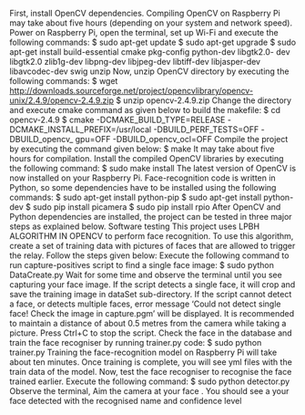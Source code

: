 First, install OpenCV dependencies. Compiling OpenCV on Raspberry Pi may take about five hours (depending on your system and network speed).
Power on Raspberry Pi, open the terminal, set up Wi-Fi and execute the following commands:
$ sudo apt-get update
$ sudo apt-get upgrade
$ sudo apt-get install build-essential
cmake pkg-config python-dev libgtk2.0-
dev libgtk2.0 zlib1g-dev libpng-dev
libjpeg-dev libtiff-dev libjasper-dev
libavcodec-dev swig unzip
Now, unzip OpenCV directory by executing the following commands:
$ wget http://downloads.sourceforge.net/project/opencvlibrary/opencv-unix/2.4.9/opencv-2.4.9.zip
$ unzip opencv-2.4.9.zip
Change the directory and execute cmake command as given below to build the makefile:
$ cd opencv-2.4.9
$ cmake -DCMAKE_BUILD_TYPE=RELEASE
-DCMAKE_INSTALL_PREFIX=/usr/local
-DBUILD_PERF_TESTS=OFF -DBUILD_opencv_
gpu=OFF -DBUILD_opencv_ocl=OFF
Compile the project by executing the command given below:
$ make
It may take about five hours for compilation.
Install the compiled OpenCV libraries by executing the following command:
$ sudo make install
The latest version of OpenCV is now installed on your Raspberry Pi.
Face-recognition code is written in Python, so some dependencies have to be installed using the following commands:
$ sudo apt-get install python-pip
$ sudo apt-get install python-dev
$ sudo pip install picamera
$ sudo pip install rpio
After OpenCV and Python dependencies are installed, the project can be tested in three major steps as explained below.
Software testing
This project uses LPBH ALGORITHM IN OPENCV to perform face recognition. To use this algorithm, create a set of training data with pictures of faces that are allowed to trigger the relay.
Follow the steps given below:
Execute the following command to run capture-positives script to find a single face image:
$ sudo python DataCreate.py
Wait for some time and observe the terminal until you see  capturing your face image. If the script detects a single face, it will crop and save the training image in dataSet sub-directory.
If the script cannot detect a face, or detects multiple faces, error message ‘Could not detect single face! Check the image in capture.pgm’ will be displayed. It is recommended to maintain a distance of about 0.5 metres from the camera while taking a picture.
Press Ctrl+C to stop the script. 
Check the face in the database and train the face recogniser by running trainer.py code:
$ sudo python trainer.py
Training the face-recognition model on Raspberry Pi will take about ten minutes. Once training is complete, you will see yml files with the train data of the model.
Now, test the face recogniser to recognise the face trained earlier. Execute the following command:
$ sudo python detector.py
Observe the terminal, Aim the camera at your face . You should see a your face detected with the recognised name and confidence level

